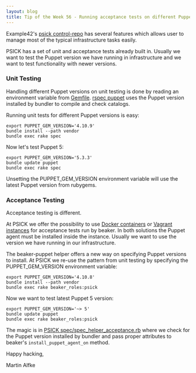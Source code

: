 ```yaml
---
layout: blog
title: Tip of the Week 56 - Running acceptance tests on different Puppet versions with PSICK
---
```


Example42's [psick control-repo](https://github.com/example42/psick) has several features which allows user to manage most of the typical infrastructure tasks easily.

PSICK has a set of unit and acceptance tests already built in. Usually we want to test the Puppet version we have running in infrastructure and we want to test functionality with newer versions.

### Unit Testing

Handling different Puppet versions on unit testing is done by reading an environment variable from [Gemfile](https://github.com/example42/psick/blob/production/Gemfile#L39).
[rspec puppet](http://rspec-puppet.com/) uses the Puppet version installed by bundler to compile and check catalogs.

Running unit tests for different Puppet versions is easy:

    export PUPPET_GEM_VERSION='4.10.9'
    bundle install --path vendor
    bundle exec rake spec

Now let's test Puppet 5:

    export PUPPET_GEM_VERSION='5.3.3'
    bundle update puppet
    bundle exec rake spec

Unsetting the PUPPET_GEM_VERSION environment variable will use the latest Puppet version from rubygems.

### Acceptance Testing

Acceptance testing is different.

At PSICK we offer the possibility to use [Docker containers](https://github.com/example42/psick/blob/production/spec/acceptance/nodesets/docker.yml) or [Vagrant instances](https://github.com/example42/psick/blob/production/spec/acceptance/nodesets/vagrant.yml) for acceptance tests run by beaker. In both solutions the Puppet agent must be installed inside the instance. Usually we want to use the version we have running in our infrastructure.

The beaker-puppet helper offers a new way on specifying Puppet versions to install. At PSICK we re-use the pattern from unit testing by specifying the PUPPET_GEM_VERSION environment variable:

    export PUPPET_GEM_VERSION='4.10.8'
    bundle install --path vendor
    bundle exec rake beaker_roles:psick

Now we want to test latest Puppet 5 version:

    export PUPPET_GEM_VERSION='~> 5'
    bundle update puppet
    bundle exec rake beaker_roles:psick

The magic is in [PSICK spec/spec_helper_acceptance.rb](https://github.com/example42/psick/blob/production/spec/spec_helper_acceptance.rb#L9) where we check for the Puppet version installed by bundler and pass proper attributes to beaker's `install_puppet_agent_on` method.

Happy hacking,

Martin Alfke

